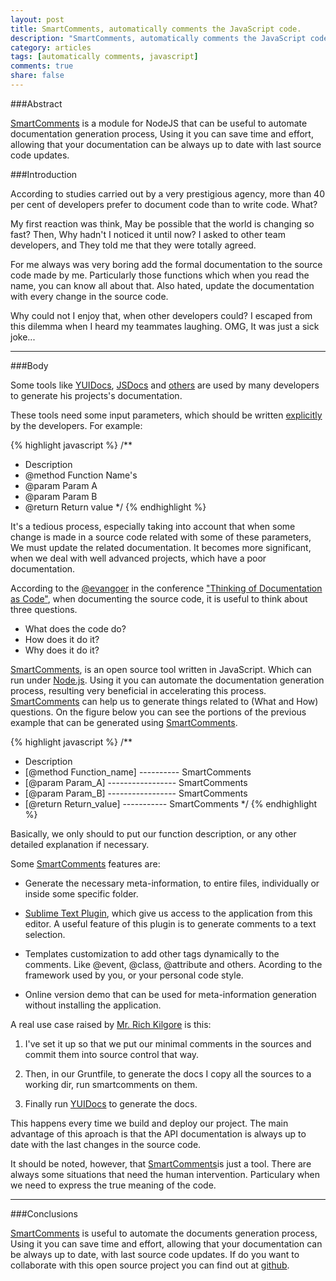 ```yaml
---
layout: post
title: SmartComments, automatically comments the JavaScript code.
description: "SmartComments, automatically comments the JavaScript code."
category: articles
tags: [automatically comments, javascript]
comments: true
share: false
---
```

###Abstract

[SmartComments](http://smartcomments.github.io/) is a module for NodeJS that can be useful to automate documentation generation process, Using it you can save time and effort, allowing that your documentation can be always up to date with last source code updates.


###Introduction

According to studies carried out by a very prestigious agency, more than 40 per cent of developers prefer to document code than to write code. What?

My first reaction was think, May be possible that the world is changing so fast? Then, Why hadn't I noticed it until now? I asked to other team developers, and They told me that they were totally agreed.

For me always was very boring add the formal documentation to the source code made by me. Particularly those functions which when you read the name, you can know all about that. Also hated, update the documentation with every change in the source code. 

Why could not I enjoy that, when other developers could? I escaped from this dilemma when I heard my teammates laughing. OMG, It was just a sick joke...
 
---

###Body

Some tools like [YUIDocs](http://yui.github.io/yuidoc/), [JSDocs](http://usejsdoc.org/) and [others](http://www.lsauer.com/2013/05/javascript-documentation-generator.html) are used by many developers to generate his projects's documentation.

These tools need some input parameters, which should be written [explicitly](http://metajack.wordpress.com/2008/07/01/the-state-of-javascript-documentation-tools/) by the developers. For example:

{% highlight javascript %}
/**
 * Description
 * @method Function Name's
 * @param Param A
 * @param Param B
 * @return Return value
 */
{% endhighlight %} 

It's a tedious process, especially taking into account that when some change is made in a source code related with some of these parameters, We must update the related documentation. It becomes more significant, when we deal with well advanced projects, which have a poor documentation.

According to the [@evangoer](https://twitter.com/evangoer) in the conference ["Thinking of Documentation as Code"](http://www.youtube.com/watch?v=mEvvc80ZYU8), when documenting the source code, it is useful to think about three questions.

- What does the code do?
- How does it do it?
- Why does it do it?

[SmartComments](http://smartcomments.github.io/), is an open source tool
written in JavaScript. Which can run under [Node.js](http://nodejs.org/).
Using it you can automate the documentation generation process, resulting very beneficial in accelerating this process. [SmartComments](http://smartcomments.github.io/) can help us to generate things related to (What and How) questions.
On the figure below you can see the portions of the previous example that can be generated using [SmartComments](http://smartcomments.github.io/).  


{% highlight javascript %}
/**
 * Description
 * [@method Function_name] ---------- SmartComments
 * [@param Param_A] ----------------- SmartComments
 * [@param Param_B] ----------------- SmartComments
 * [@return Return_value] ----------- SmartComments
 */
{% endhighlight %}

Basically, we only should to put our function description, or any other detailed explanation if necessary.

Some [SmartComments](http://smartcomments.github.io/) features are:

 - Generate the necessary meta-information, to entire files, individually or inside some specific folder. 

 - [Sublime Text Plugin](http://smartcomments.github.io/#features), which give us access to the application from this editor. A useful feature of this plugin is to generate comments to a text selection.

 - Templates customization to add other tags dynamically to the comments. Like @event, @class, @attribute and others. Acording to the framework used by you, or your personal code style.

 - Online version demo that can be used for meta-information generation without installing the application.

A real use case raised by [Mr. Rich Kilgore](https://github.com/rick-kilgore) is 
this:

1.  I've set it up so that we put our minimal comments in the sources and commit them into source control that way.

2. Then, in our Gruntfile, to generate the docs I copy all the sources to a working dir, run smartcomments on them.

3. Finally run [YUIDocs](http://yui.github.io/yuidoc/) to generate the docs.

This happens every time we build and deploy our project. The main advantage of this aproach is that the API documentation is always up to date with the last changes in the source code.

It should be noted, however, that [SmartComments](http://smartcomments.github.io/)is just a tool. There are always some situations that need the human intervention. Particulary when we need to express the true meaning of the code.

---

###Conclusions

[SmartComments](http://smartcomments.github.io/) is useful to automate the documents generation process, Using it you can save time and effort, allowing that your documentation can be always up to date, with last source code updates. If do you want to collaborate with this open source project you can find out at [github](https://github.com/smartcomments/smartcomments).
